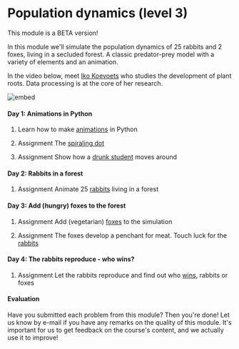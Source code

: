 # Population dynamics (level 3)

This module is a BETA version!

In this module we'll simulate the population dynamics of 25 rabbits and 2 foxes, living in a secluded forest. A classic predator-prey model with a variety of elements and an animation.

In the video below, meet [Iko Koevoets](http://www.uva.nl/over-de-uva/organisatie/medewerkers/content/k/o/i.t.koevoets/i.t.koevoets.html) who studies the development of plant roots. Data processing is at the core of her research.

![embed](https://player.vimeo.com/video/235029717)

#### Day 1: Animations in Python

1. Learn how to make [animations](/resources/animations) in Python

2. <span class="badge badge-primary">Assignment</span> The [spiraling dot](/movement/dot)

3. <span class="badge badge-primary">Assignment</span> Show how a [drunk student](/movement/student) moves around

#### Day 2: Rabbits in a forest

1. <span class="badge badge-primary">Assignment</span> Animate 25 [rabbits](/population/rabbits) living in a forest

#### Day 3: Add (hungry) foxes to the forest

1. <span class="badge badge-primary">Assignment</span> Add (vegetarian) [foxes](/population/foxes) to the simulation

2. <span class="badge badge-primary">Assignment</span> The foxes develop a penchant for meat. Touch luck for the [rabbits](/population/foxeseatrabbits)

#### Day 4: The rabbits reproduce - who wins?

1. <span class="badge badge-primary">Assignment</span> Let the rabbits reproduce and find out who [wins](/population/rabbitsreproduce), rabbits or foxes

#### Evaluation

Have you submitted each problem from this module? Then you're done! Let us know by e-mail if you have any remarks on the quality of this module. It's important for us to get feedback on the course's content, and we actually use it to improve!
